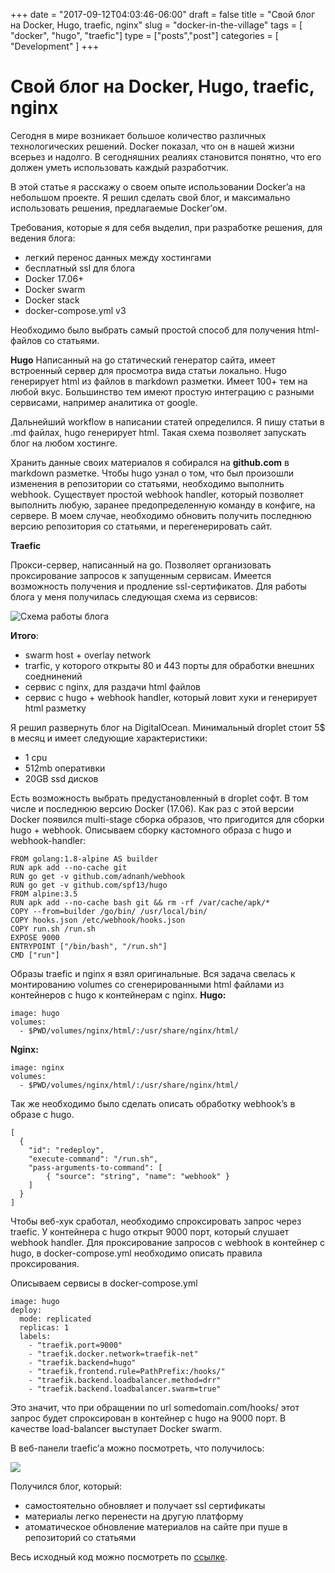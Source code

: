 +++
date = "2017-09-12T04:03:46-06:00"
draft = false
title = "Свой блог на Docker, Hugo, traefic, nginx"
slug = "docker-in-the-village"
tags = [ "docker", "hugo", "traefic"]
type = ["posts","post"]
categories = [
    "Development"
]
+++
# Свой блог на Docker, Hugo, traefic, nginx

Сегодня в мире возникает большое количество различных технологических решений. Docker показал, что он в нашей жизни всерьез и надолго. В сегодняшних реалиях становится понятно, что его должен уметь использовать каждый разработчик.

В этой статье я расскажу о своем опыте использовании Docker’a на небольшом проекте. Я решил сделать свой блог, и максимально использовать решения, предлагаемые Docker’ом. 

Требования, которые я для себя выделил, при разработке решения, для ведения блога:

- легкий перенос данных между хостингами
- бесплатный ssl для блога
- Docker 17.06+
- Docker swarm
- Docker stack
- docker-compose.yml v3

Необходимо было выбрать самый простой способ для получения html-файлов со статьями. 

**Hugo**
Написанный на go статический генератор сайта, имеет встроенный сервер для просмотра вида статьи локально. Hugo генерирует html из файлов в markdown разметки. Имеет  100+ тем на любой вкус. Большинство тем имеют простую интеграцию с разными сервисами, например аналитика от google. 

Дальнейший workflow в написании статей определился. Я пишу статьи в .md файлах, hugo генерирует html. Такая схема позволяет запускать блог на любом хостинге.

Хранить данные своих материалов я собирался на **github.com** в markdown разметке. Чтобы hugo узнал о том, что был произошли изменения в репозитории со статьями, необходимо выполнить webhook. Существует простой webhook handler, который позволяет выполнить любую, заранее предопределенную  команду в конфиге, на сервере. В моем случае, необходимо обновить получить последнюю версию репозитория со статьями, и перегенерировать сайт.

**Traefic**

Прокси-сервер, написанный на go. Позволяет организовать проксирование запросов к запущенным сервисам. Имеется возможность получения и продление ssl-сертификатов.
Для работы блога у меня получилась следующая схема из сервисов:

![Схема работы блога](https://lh3.googleusercontent.com/w4n0OSxpa0DWcQvCcvjIVkXyPhVQNbbn01E8R_ANPf8_wHeOVnHd46l4oBgCh04cKiSeZZ6j_sYcUO8ERLhzW55j656pTuseKhzg-w4xUfsF6LgL01nQQQTUlg1dbldAmLUEJtCYrog)

**Итого**:

- swarm host + overlay network
- trarfic,  у которого открыты 80 и 443 порты для обработки внешних соеднинений
- сервис с nginx, для раздачи html файлов
- сервис с hugo + webhook handler, который ловит хуки и генерирует html разметку

Я решил развернуть блог на DigitalOcean. Минимальный droplet стоит 5$ в месяц и имеет следующие характеристики: 

- 1 cpu
- 512mb оперативки
- 20GB ssd дисков

Есть возможность выбрать предустановленный в droplet софт. В том числе и последнюю версию Docker (17.06). Как раз с этой версии Docker появился multi-stage сборка образов, что пригодится для сборки hugo + webhook. 
Описываем сборку кастомного образа с hugo и webhook-handler:

    FROM golang:1.8-alpine AS builder
    RUN apk add --no-cache git
    RUN go get -v github.com/adnanh/webhook
    RUN go get -v github.com/spf13/hugo
    FROM alpine:3.5
    RUN apk add --no-cache bash git && rm -rf /var/cache/apk/*
    COPY --from=builder /go/bin/ /usr/local/bin/
    COPY hooks.json /etc/webhook/hooks.json
    COPY run.sh /run.sh
    EXPOSE 9000
    ENTRYPOINT ["/bin/bash", "/run.sh"]
    CMD ["run"]

Образы traefic и nginx я взял оригинальные. Вся задача свелась к  монтированию volumes со сгенерированными html файлами из контейнеров с hugo к контейнерам с nginx.
**Hugo:**

    image: hugo
    volumes:
      - $PWD/volumes/nginx/html/:/usr/share/nginx/html/

**Nginx:**

    image: nginx
    volumes:
      - $PWD/volumes/nginx/html/:/usr/share/nginx/html/

Так же необходимо было сделать описать обработку webhook’s  в образе с hugo.  

    [
      {
        "id": "redeploy",
        "execute-command": "/run.sh",
        "pass-arguments-to-command": [
            { "source": "string", "name": "webhook" }
        ]
      }
    ]

Чтобы веб-хук сработал, необходимо спроксировать запрос через traefic. У контейнера с hugo открыт 9000 порт, который слушает webhook handler. Для проксирование запросов с webhook в контейнер с hugo, в docker-compose.yml необходимо описать правила проксирования.

Описываем сервисы в docker-compose.yml

```nginx
image: hugo
deploy:
  mode: replicated
  replicas: 1
  labels:
    - "traefik.port=9000"
    - "traefik.docker.network=traefik-net"
    - "traefik.backend=hugo"
    - "traefik.frontend.rule=PathPrefix:/hooks/"
    - "traefik.backend.loadbalancer.method=drr"
    - "traefik.backend.loadbalancer.swarm=true"
```

Это значит, что при обращении по url somedomain.com/hooks/ этот запрос будет спроксирован в контейнер с hugo на 9000 порт. В качестве load-balancer выступает Docker swarm.
 
 В веб-панели traefic’а можно посмотреть, что получилось:

![](https://d2mxuefqeaa7sj.cloudfront.net/s_3030C2C7484341CCE62F6E9735610BB0C233511BADFB1760C4E859BFBD71ED13_1503826014825_image.png)


Получился блог, который:

- самостоятельно обновляет и получает ssl сертификаты
- материалы легко перенести на другую платформу
- атоматическое обновление материалов на сайте при пуше в репозиторий со статьями

Весь исходный код можно посмотреть по [ссылке](https://github.com/d2one/docker-blog/).

